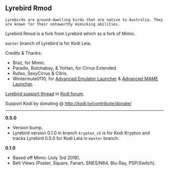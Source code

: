 ## Lyrebird Rmod ##

`Lyrebirds are ground-dwelling birds that are native to Australia. They are known for their
noteworthy mimicking abilities.`

Lyrebird Rmod is a fork from Lyrebird which ss a fork of Mimic.

`master` branch of Lyrebird is for Kodi Leia.

Credits & Thanks:

 * Braz, for Mimic.
 * Paradix, Butchabay, & YoHan, for Cirrus Extended.
 * Rufoo, SexyCirrus & Citris.
 * Wintermute0110, for [Advanced Emulator Launcher] & [Advanced MAME Launcher].

[Lyrebird support thread] in [Kodi forum].

Support Kodi by donating @ http://kodi.tv/contribute/donate/

[Lyrebird support thread]: https://forum.kodi.tv/showthread.php?tid=336217
[Kodi forum]: https://forum.kodi.tv/
[Advanced Emulator Launcher]: https://forum.kodi.tv/showthread.php?tid=287826
[Advanced MAME Launcher]: https://forum.kodi.tv/showthread.php?tid=304186

***

**0.5.0**
 - Version bump.
 - Lyrebird version 0.1.0 in branch `krypton_v5` is for Kodi Krypton and tracks 
   Lyrebird 0.5.0 for Kodi Leia in `master` branch.

**0.1.0**
 - Based off Mimic (July 3rd 2018).
 - Belt Views (Poster, Square, Fanart, SNES/N64, Blu-Ray, PSP/Switch).
